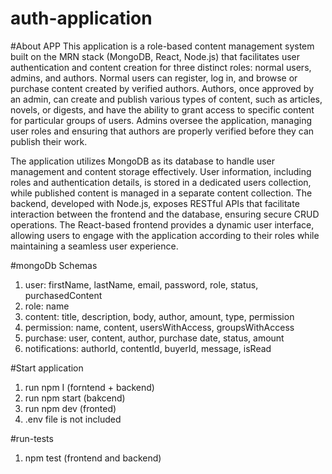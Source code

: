 # auth-application

#About APP
This application is a role-based content management system built on the MRN stack (MongoDB, React, Node.js) that facilitates user authentication and content creation for three distinct roles: normal users, admins, and authors. Normal users can register, log in, and browse or purchase content created by verified authors. Authors, once approved by an admin, can create and publish various types of content, such as articles, novels, or digests, and have the ability to grant access to specific content for particular groups of users. Admins oversee the application, managing user roles and ensuring that authors are properly verified before they can publish their work.

The application utilizes MongoDB as its database to handle user management and content storage effectively. User information, including roles and authentication details, is stored in a dedicated users collection, while published content is managed in a separate content collection. The backend, developed with Node.js, exposes RESTful APIs that facilitate interaction between the frontend and the database, ensuring secure CRUD operations. The React-based frontend provides a dynamic user interface, allowing users to engage with the application according to their roles while maintaining a seamless user experience.

#mongoDb Schemas
1) user:  firstName, lastName, email, password, role, status, purchasedContent
2) role: name
3) content: title, description, body, author, amount, type, permission
4) permission: name, content, usersWithAccess, groupsWithAccess
5) purchase: user, content, author, purchase date, status, amount
6) notifications: authorId, contentId, buyerId, message, isRead

#Start application
1) run npm I (forntend + backend)
2) run npm start (bakcend)
3) run npm dev (fronted)
4) .env file is not included

#run-tests
1) npm test (frontend and backend)


 
